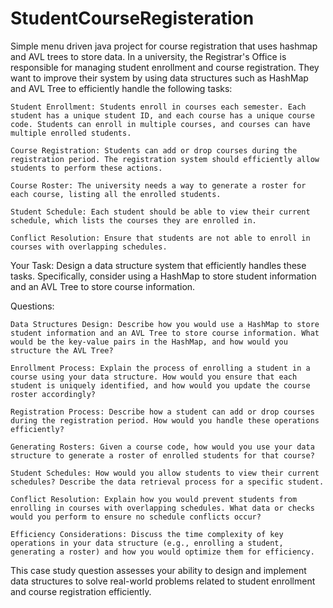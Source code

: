 # StudentCourseRegisteration
Simple menu driven java project for course registration that uses hashmap and AVL trees to store data.
In a university, the Registrar's Office is responsible for managing student enrollment and course registration. They want to improve their system by using data structures such as HashMap and AVL Tree to efficiently handle the following tasks:

    Student Enrollment: Students enroll in courses each semester. Each student has a unique student ID, and each course has a unique course code. Students can enroll in multiple courses, and courses can have multiple enrolled students.

    Course Registration: Students can add or drop courses during the registration period. The registration system should efficiently allow students to perform these actions.

    Course Roster: The university needs a way to generate a roster for each course, listing all the enrolled students.

    Student Schedule: Each student should be able to view their current schedule, which lists the courses they are enrolled in.

    Conflict Resolution: Ensure that students are not able to enroll in courses with overlapping schedules.

Your Task: Design a data structure system that efficiently handles these tasks. Specifically, consider using a HashMap to store student information and an AVL Tree to store course information.

Questions:

    Data Structures Design: Describe how you would use a HashMap to store student information and an AVL Tree to store course information. What would be the key-value pairs in the HashMap, and how would you structure the AVL Tree?

    Enrollment Process: Explain the process of enrolling a student in a course using your data structure. How would you ensure that each student is uniquely identified, and how would you update the course roster accordingly?

    Registration Process: Describe how a student can add or drop courses during the registration period. How would you handle these operations efficiently?

    Generating Rosters: Given a course code, how would you use your data structure to generate a roster of enrolled students for that course?

    Student Schedules: How would you allow students to view their current schedules? Describe the data retrieval process for a specific student.

    Conflict Resolution: Explain how you would prevent students from enrolling in courses with overlapping schedules. What data or checks would you perform to ensure no schedule conflicts occur?

    Efficiency Considerations: Discuss the time complexity of key operations in your data structure (e.g., enrolling a student, generating a roster) and how you would optimize them for efficiency.

This case study question assesses your ability to design and implement data structures to solve real-world problems related to student enrollment and course registration efficiently.
